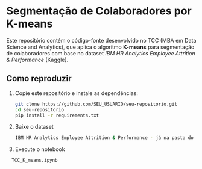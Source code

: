 # Segmentação de Colaboradores por K-means

Este repositório contém o código-fonte desenvolvido no TCC (MBA em Data Science and Analytics), que aplica o algoritmo **K-means** para segmentação de colaboradores com base no dataset *IBM HR Analytics Employee Attrition & Performance* (Kaggle).

## Como reproduzir

1. Copie este repositório e instale as dependências:
   ```bash
   git clone https://github.com/SEU_USUARIO/seu-repositorio.git
   cd seu-repositorio
   pip install -r requirements.txt
2. Baixe o dataset
     ```bash
    IBM HR Analytics Employee Attrition & Performance - já na pasta do repositório
3. Execute o notebook
  ```bash
    TCC_K_means.ipynb
